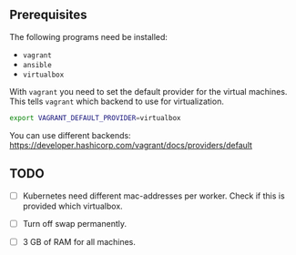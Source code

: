 ## Prerequisites

The following programs need be installed:

- `vagrant`
- `ansible`
- `virtualbox`

With `vagrant` you need to set the default provider for the virtual machines. This tells `vagrant` which backend to use for virtualization.

```bash
export VAGRANT_DEFAULT_PROVIDER=virtualbox
```
You can use different backends: https://developer.hashicorp.com/vagrant/docs/providers/default

## TODO

- [ ] Kubernetes need different mac-addresses per worker. Check if this is provided which virtualbox.

- [ ] Turn off swap permanently.

- [ ] 3 GB of RAM for all machines.


